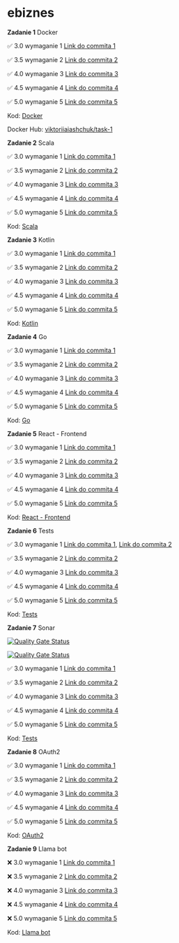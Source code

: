 # ebiznes

**Zadanie 1** Docker

:white_check_mark: 3.0 wymaganie 1 [Link do commita 1](https://github.com/viashchuk/ebiznes/commit/eaa63579586282492c17851f7dec0a50ab276f8c)

:white_check_mark: 3.5 wymaganie 2 [Link do commita 2](https://github.com/viashchuk/ebiznes/commit/a1f18ab7ce078cda9ba111280ebe052b39a31627)

:white_check_mark: 4.0 wymaganie 3 [Link do commita 3](https://github.com/viashchuk/ebiznes/commit/52007ef0e944fa67d79554532bb09f98f5c71937)

:white_check_mark: 4.5 wymaganie 4 [Link do commita 4](https://github.com/viashchuk/ebiznes/commit/0d4d1df8b7adf10a45f53a244d0ca40c38edb49a)

:white_check_mark: 5.0 wymaganie 5 [Link do commita 5](https://github.com/viashchuk/ebiznes/commit/74df0d9cae099d0e2a90a8b12f2dcd28271e8f9a)


Kod: [Docker](./task-1)

Docker Hub: [viktoriiaiashchuk/task-1](https://hub.docker.com/r/viktoriiaiashchuk/task-1)


**Zadanie 2** Scala

:white_check_mark: 3.0 wymaganie 1 [Link do commita 1](https://github.com/viashchuk/ebiznes/commit/757b6d887514b83db917afe91e1f058d04cf8a6d)

:white_check_mark: 3.5 wymaganie 2 [Link do commita 2](https://github.com/viashchuk/ebiznes/commit/95592c72b67ac84edbe6a51c7e62c8c2b70fbfdc)

:white_check_mark: 4.0 wymaganie 3 [Link do commita 3](https://github.com/viashchuk/ebiznes/commit/574bb4cbfbacb1e153f6d37374ab17845dfec04e)

:white_check_mark: 4.5 wymaganie 4 [Link do commita 4](https://github.com/viashchuk/ebiznes/commit/bd98a9e2adc709ef6871f0d9ddb4e8f6231dcd62)

:white_check_mark: 5.0 wymaganie 5 [Link do commita 5](https://github.com/viashchuk/ebiznes/commit/5fe6a3cbcfcd72190b2869f224461e08356e6aca)


Kod: [Scala](./task-2)



**Zadanie 3** Kotlin

:white_check_mark: 3.0 wymaganie 1 [Link do commita 1](https://github.com/viashchuk/ebiznes/commit/5489132a053c9901a1f0ce6e530f61db81efda6a)

:white_check_mark: 3.5 wymaganie 2 [Link do commita 2](https://github.com/viashchuk/ebiznes/commit/409fe5f154107cbd6a614aebb840387949310f08)

:white_check_mark: 4.0 wymaganie 3 [Link do commita 3](https://github.com/viashchuk/ebiznes/commit/d0d73b9ffb9062111e8cd04617bca28927cce61e)

:white_check_mark: 4.5 wymaganie 4 [Link do commita 4](https://github.com/viashchuk/ebiznes/commit/de5dad88ed18a67ebb8003d468aa41bcfa8e135f)

:white_check_mark: 5.0 wymaganie 5 [Link do commita 5](https://github.com/viashchuk/ebiznes/commit/2a2774af3d3e41005239713be7b17c62c8dead3e)


Kod: [Kotlin](./task-3)



**Zadanie 4** Go

:white_check_mark: 3.0 wymaganie 1 [Link do commita 1](https://github.com/viashchuk/ebiznes/commit/f82ec698f54ae65e7c236c537ab2fa1071f2f2a1)

:white_check_mark: 3.5 wymaganie 2 [Link do commita 2](https://github.com/viashchuk/ebiznes/commit/22aac50c27bdde9d702c1f304f3e829fb570bf14)

:white_check_mark: 4.0 wymaganie 3 [Link do commita 3](https://github.com/viashchuk/ebiznes/commit/e5bb35c745f1f836d69b1dc0aa15f1945dc413b7)

:white_check_mark: 4.5 wymaganie 4 [Link do commita 4](https://github.com/viashchuk/ebiznes/commit/3686d4d101748fe536d9755403d6ec9de58e561e)

:white_check_mark: 5.0 wymaganie 5 [Link do commita 5](https://github.com/viashchuk/ebiznes/commit/70fb2569730f125356a9132826f675e166b5045d)


Kod: [Go](./task-4)



**Zadanie 5** React - Frontend

:white_check_mark: 3.0 wymaganie 1 [Link do commita 1](https://github.com/viashchuk/ebiznes/commit/7e85e42188b0cf04757d3cd22eb9743543d5bb0d)

:white_check_mark: 3.5 wymaganie 2 [Link do commita 2](https://github.com/viashchuk/ebiznes/commit/697bbbe455d87bda70355064c25d5839bc3660b0)

:white_check_mark: 4.0 wymaganie 3 [Link do commita 3](https://github.com/viashchuk/ebiznes/commit/fa033a249e211bee03fd4667bf20c784f40af558)

:white_check_mark: 4.5 wymaganie 4 [Link do commita 4](https://github.com/viashchuk/ebiznes/commit/fd20c35e2452ababf80eda06fea6b30d1b1df536)

:white_check_mark: 5.0 wymaganie 5 [Link do commita 5](https://github.com/viashchuk/ebiznes/commit/94fed676d51b6f80e852a5a5fd3230a1c72c486a)


Kod: [React - Frontend](./task-5)



**Zadanie 6** Tests

:white_check_mark: 3.0 wymaganie 1 [Link do commita 1]( https://github.com/viashchuk/ebiznes/commit/7640dd4c802f83d31d4b5f597d77a0a584913b7f), [Link do commita 2](https://github.com/viashchuk/ebiznes/commit/d64a452314c544dd0ccdbb0e1ff5a10bb16bce74)

:white_check_mark: 3.5 wymaganie 2 [Link do commita 2](https://github.com/viashchuk/ebiznes/commit/32aac7cf2f69bd7e54fbd905aad1a534f8e987bc)

:white_check_mark: 4.0 wymaganie 3 [Link do commita 3](https://github.com/viashchuk/ebiznes/commit/d01cf77e6d654c254af02d6acefca08cbe25a05f)

:white_check_mark: 4.5 wymaganie 4 [Link do commita 4](https://github.com/viashchuk/ebiznes/commit/5f86125c1300f83731af45fe538876db6443ee21)

:white_check_mark: 5.0 wymaganie 5 [Link do commita 5](https://github.com/viashchuk/ebiznes/commit/d79acfbe2e858bfad905bce7e8aaaee0346a8544)


Kod: [Tests](./task-6)


**Zadanie 7** Sonar

[![Quality Gate Status](https://sonarcloud.io/api/project_badges/measure?project=viashchuk_server-app&metric=alert_status)](https://sonarcloud.io/summary/new_code?id=viashchuk_server-app)

[![Quality Gate Status](https://sonarcloud.io/api/project_badges/measure?project=viashchuk_client-app&metric=alert_status)](https://sonarcloud.io/summary/new_code?id=viashchuk_client-app)


:white_check_mark: 3.0 wymaganie 1 [Link do commita 1](https://github.com/viashchuk/ebiznes/commit/a81cf52c7fd30cda06468aa123683a91fa7974a8)

:white_check_mark: 3.5 wymaganie 2 [Link do commita 2](https://github.com/viashchuk/ebiznes/commit/a5036e9301768b1f1ed73f6f24878424219a45ca)

:white_check_mark: 4.0 wymaganie 3 [Link do commita 3](https://github.com/viashchuk/ebiznes/commit/d61b2ad32835ea836c0284525750171000e76556)

:white_check_mark: 4.5 wymaganie 4 [Link do commita 4](https://github.com/viashchuk/ebiznes/commit/d61b2ad32835ea836c0284525750171000e76556)

:white_check_mark: 5.0 wymaganie 5 [Link do commita 5](https://github.com/viashchuk/ebiznes/commit/d32dd59c724081b1f6d91eec7fe59c5c253abbff)


Kod: [Tests](./task-7)



**Zadanie 8** OAuth2

:white_check_mark: 3.0 wymaganie 1 [Link do commita 1](https://github.com/viashchuk/ebiznes/commit/419c41fa80af3e25b9ed18d734e68a788718e5bc)

:white_check_mark: 3.5 wymaganie 2 [Link do commita 2](https://github.com/viashchuk/ebiznes/commit/4cc0e8e357073545a5b41a2969e4bad5fc32cae9)

:white_check_mark: 4.0 wymaganie 3 [Link do commita 3](https://github.com/viashchuk/ebiznes/commit/bba475af34708db7b745756651a4d2436c3204c0)

:white_check_mark: 4.5 wymaganie 4 [Link do commita 4](https://github.com/viashchuk/ebiznes/commit/bfb359baa6a3608ce66233172a89b484dcccdf48)

:white_check_mark: 5.0 wymaganie 5 [Link do commita 5](https://github.com/viashchuk/ebiznes/commit/bfb359baa6a3608ce66233172a89b484dcccdf48)


Kod: [OAuth2](./task-8)



**Zadanie 9** Llama bot

:x: 3.0 wymaganie 1 [Link do commita 1]()

:x: 3.5 wymaganie 2 [Link do commita 2]()

:x: 4.0 wymaganie 3 [Link do commita 3]()

:x: 4.5 wymaganie 4 [Link do commita 4]()

:x: 5.0 wymaganie 5 [Link do commita 5]()


Kod: [Llama bot](./task-9)